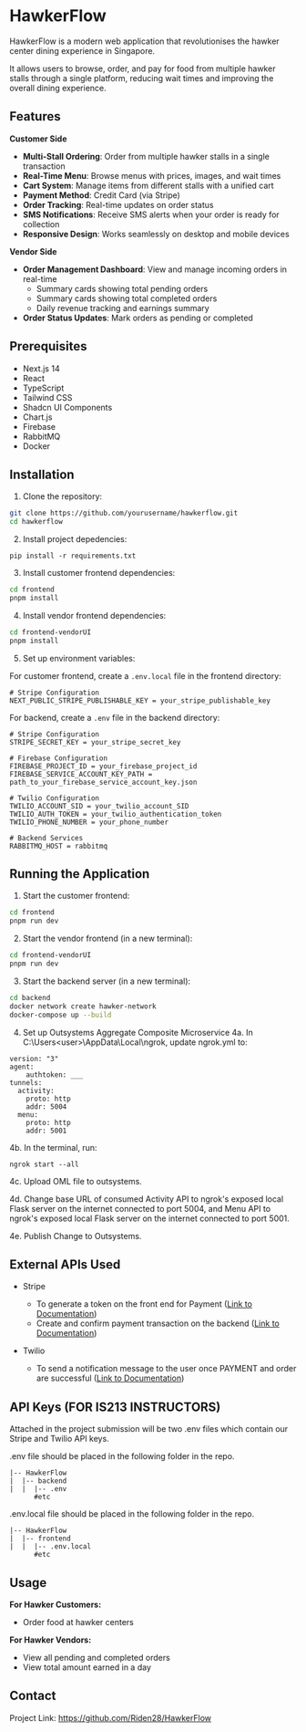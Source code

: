 
# HawkerFlow

HawkerFlow is a modern web application that revolutionises the hawker center dining experience in Singapore. 

It allows users to browse, order, and pay for food from multiple hawker stalls through a single platform, reducing wait times and improving the overall dining experience.


## Features

**Customer Side**
- **Multi-Stall Ordering**: Order from multiple hawker stalls in a single transaction
- **Real-Time Menu**: Browse menus with prices, images, and wait times
- **Cart System**: Manage items from different stalls with a unified cart
- **Payment Method**: Credit Card (via Stripe)
- **Order Tracking**: Real-time updates on order status
- **SMS Notifications**: Receive SMS alerts when your order is ready for collection
- **Responsive Design**: Works seamlessly on desktop and mobile devices

**Vendor Side**
- **Order Management Dashboard**: View and manage incoming orders in real-time
  - Summary cards showing total pending orders
  - Summary cards showing total completed orders
  - Daily revenue tracking and earnings summary
- **Order Status Updates**: Mark orders as pending or completed
## Prerequisites
- Next.js 14 
- React
- TypeScript
- Tailwind CSS
- Shadcn UI Components
- Chart.js 
- Firebase 
- RabbitMQ 
- Docker
## Installation

1. Clone the repository:
```bash
git clone https://github.com/yourusername/hawkerflow.git
cd hawkerflow
```

2. Install project depedencies:
```
pip install -r requirements.txt
```

3. Install customer frontend dependencies:
```bash
cd frontend
pnpm install
```

4. Install vendor frontend dependencies:
```bash
cd frontend-vendorUI
pnpm install
```

5. Set up environment variables:

For customer frontend, create a `.env.local` file in the frontend directory:
```
# Stripe Configuration
NEXT_PUBLIC_STRIPE_PUBLISHABLE_KEY = your_stripe_publishable_key
```

For backend, create a `.env` file in the backend directory:
```
# Stripe Configuration
STRIPE_SECRET_KEY = your_stripe_secret_key

# Firebase Configuration
FIREBASE_PROJECT_ID = your_firebase_project_id
FIREBASE_SERVICE_ACCOUNT_KEY_PATH = path_to_your_firebase_service_account_key.json

# Twilio Configuration
TWILIO_ACCOUNT_SID = your_twilio_account_SID
TWILIO_AUTH_TOKEN = your_twilio_authentication_token
TWILIO_PHONE_NUMBER = your_phone_number

# Backend Services
RABBITMQ_HOST = rabbitmq
```

## Running the Application
1. Start the customer frontend:
```bash
cd frontend
pnpm run dev
```

2. Start the vendor frontend (in a new terminal):
```bash
cd frontend-vendorUI
pnpm run dev
```

3. Start the backend server (in a new terminal):
```bash
cd backend
docker network create hawker-network
docker-compose up --build
```

4. Set up Outsystems Aggregate Composite Microservice 
4a. In C:\Users\<user>\AppData\Local\ngrok, update ngrok.yml to:
```
version: "3"
agent:
    authtoken: ___
tunnels:
  activity:
    proto: http
    addr: 5004
  menu:
    proto: http
    addr: 5001
```
4b. In the terminal, run:
```
ngrok start --all
```
4c. Upload OML file to outsystems.

4d. Change base URL of consumed Activity API to ngrok's exposed local Flask server on the internet connected to port 5004, and Menu API to ngrok's exposed local Flask server on the internet connected to port 5001.

4e. Publish Change to Outsystems.

## External APIs Used
- Stripe
    - To generate a token on the front end for Payment ([Link to Documentation](https://docs.stripe.com/js/tokens/create_token?type=cardElement))
    - Create and confirm payment transaction on the backend ([Link to Documentation](https://docs.stripe.com/api/payment_methods?lang=python))

- Twilio 
    - To send a notification message to the user once PAYMENT and order are successful ([Link to Documentation](https://www.twilio.com/docs/messaging/quickstart/python#send-an-outbound-sms-with-python))
## API Keys (FOR IS213 INSTRUCTORS)
Attached in the project submission will be two .env files which contain our Stripe and Twilio API keys.

.env file should be placed in the following folder in the repo.
```
|-- HawkerFlow
|  |-- backend
|  |  |-- .env
      #etc
```

.env.local file should be placed in the following folder in the repo.
```
|-- HawkerFlow
|  |-- frontend
|  |  |-- .env.local
      #etc
```
## Usage
**For Hawker Customers:**
- Order food at hawker centers

**For Hawker Vendors:**
- View all pending and completed orders
- View total amount earned in a day
## Contact
Project Link: https://github.com/Riden28/HawkerFlow